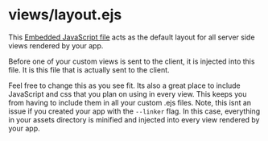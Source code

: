 # views/layout.ejs

This [Embedded JavaScript file](http://embeddedjs.com/) acts as the default layout for all server side views rendered by your app.

Before one of your custom views is sent to the client, it is injected into this file.  It is this file that is actually sent to the client.

Feel free to change this as you see fit.  Its also a great place to include JavaScript and css that you plan on using in every view.  This keeps you from having to include them in all your custom .ejs files.  Note, this isnt an issue if you created your app with the `--linker` flag.  In this case, everything in your assets directory is minified and injected into every view rendered by your app.



<docmeta name="displayName" value="layout.ejs">

